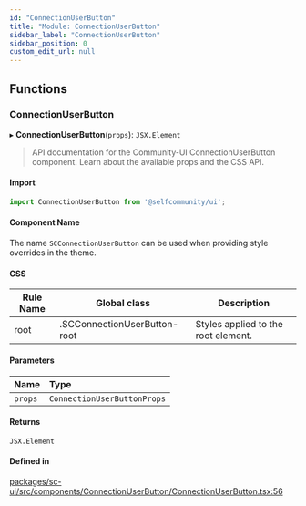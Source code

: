 ```yaml
---
id: "ConnectionUserButton"
title: "Module: ConnectionUserButton"
sidebar_label: "ConnectionUserButton"
sidebar_position: 0
custom_edit_url: null
---
```


## Functions

### ConnectionUserButton

▸ **ConnectionUserButton**(`props`): `JSX.Element`

> API documentation for the Community-UI ConnectionUserButton component. Learn about the available props and the CSS API.

#### Import
```jsx
import ConnectionUserButton from '@selfcommunity/ui';
```
#### Component Name
The name `SCConnectionUserButton` can be used when providing style overrides in the theme.

#### CSS

|Rule Name|Global class|Description|
|---|---|---|
|root|.SCConnectionUserButton-root|Styles applied to the root element.|

#### Parameters

| Name | Type |
| :------ | :------ |
| `props` | `ConnectionUserButtonProps` |

#### Returns

`JSX.Element`

#### Defined in

[packages/sc-ui/src/components/ConnectionUserButton/ConnectionUserButton.tsx:56](https://github.com/selfcommunity/community-ui/blob/7897031/packages/sc-ui/src/components/ConnectionUserButton/ConnectionUserButton.tsx#L56)
